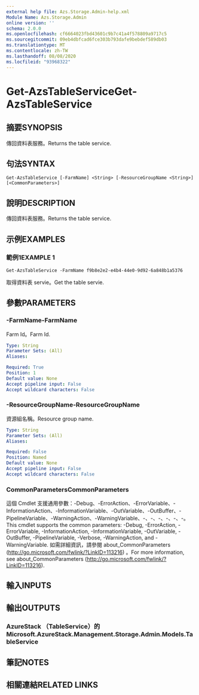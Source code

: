 ```yaml
---
external help file: Azs.Storage.Admin-help.xml
Module Name: Azs.Storage.Admin
online version: ''
schema: 2.0.0
ms.openlocfilehash: cf6664023fbd43601c9b7c41a4f578809a9717c5
ms.sourcegitcommit: 09eb4dbfcad6fce303b793dafe9bebdef589db03
ms.translationtype: MT
ms.contentlocale: zh-TW
ms.lasthandoff: 08/08/2020
ms.locfileid: "93968322"
---
```

# <span data-ttu-id="54de5-101">Get-AzsTableService</span><span class="sxs-lookup"><span data-stu-id="54de5-101">Get-AzsTableService</span></span>

## <span data-ttu-id="54de5-102">摘要</span><span class="sxs-lookup"><span data-stu-id="54de5-102">SYNOPSIS</span></span>
<span data-ttu-id="54de5-103">傳回資料表服務。</span><span class="sxs-lookup"><span data-stu-id="54de5-103">Returns the table service.</span></span>

## <span data-ttu-id="54de5-104">句法</span><span class="sxs-lookup"><span data-stu-id="54de5-104">SYNTAX</span></span>

```
Get-AzsTableService [-FarmName] <String> [-ResourceGroupName <String>] [<CommonParameters>]
```

## <span data-ttu-id="54de5-105">說明</span><span class="sxs-lookup"><span data-stu-id="54de5-105">DESCRIPTION</span></span>
<span data-ttu-id="54de5-106">傳回資料表服務。</span><span class="sxs-lookup"><span data-stu-id="54de5-106">Returns the table service.</span></span>

## <span data-ttu-id="54de5-107">示例</span><span class="sxs-lookup"><span data-stu-id="54de5-107">EXAMPLES</span></span>

### <span data-ttu-id="54de5-108">範例1</span><span class="sxs-lookup"><span data-stu-id="54de5-108">EXAMPLE 1</span></span>
```
Get-AzsTableService -FarmName f9b8e2e2-e4b4-44e0-9d92-6a848b1a5376
```

<span data-ttu-id="54de5-109">取得資料表 servie。</span><span class="sxs-lookup"><span data-stu-id="54de5-109">Get the table servie.</span></span>

## <span data-ttu-id="54de5-110">參數</span><span class="sxs-lookup"><span data-stu-id="54de5-110">PARAMETERS</span></span>

### <span data-ttu-id="54de5-111">-FarmName</span><span class="sxs-lookup"><span data-stu-id="54de5-111">-FarmName</span></span>
<span data-ttu-id="54de5-112">Farm Id。</span><span class="sxs-lookup"><span data-stu-id="54de5-112">Farm Id.</span></span>

```yaml
Type: String
Parameter Sets: (All)
Aliases:

Required: True
Position: 1
Default value: None
Accept pipeline input: False
Accept wildcard characters: False
```

### <span data-ttu-id="54de5-113">-ResourceGroupName</span><span class="sxs-lookup"><span data-stu-id="54de5-113">-ResourceGroupName</span></span>
<span data-ttu-id="54de5-114">資源組名稱。</span><span class="sxs-lookup"><span data-stu-id="54de5-114">Resource group name.</span></span>

```yaml
Type: String
Parameter Sets: (All)
Aliases:

Required: False
Position: Named
Default value: None
Accept pipeline input: False
Accept wildcard characters: False
```

### <span data-ttu-id="54de5-115">CommonParameters</span><span class="sxs-lookup"><span data-stu-id="54de5-115">CommonParameters</span></span>
<span data-ttu-id="54de5-116">這個 Cmdlet 支援通用參數：-Debug、-ErrorAction、-ErrorVariable、-InformationAction、-InformationVariable、-OutVariable、-OutBuffer、-PipelineVariable、-WarningAction、-WarningVariable、-、-、-、-、-、-。</span><span class="sxs-lookup"><span data-stu-id="54de5-116">This cmdlet supports the common parameters: -Debug, -ErrorAction, -ErrorVariable, -InformationAction, -InformationVariable, -OutVariable, -OutBuffer, -PipelineVariable, -Verbose, -WarningAction, and -WarningVariable.</span></span> <span data-ttu-id="54de5-117">如需詳細資訊，請參閱 about_CommonParameters (http://go.microsoft.com/fwlink/?LinkID=113216) 。</span><span class="sxs-lookup"><span data-stu-id="54de5-117">For more information, see about_CommonParameters (http://go.microsoft.com/fwlink/?LinkID=113216).</span></span>

## <span data-ttu-id="54de5-118">輸入</span><span class="sxs-lookup"><span data-stu-id="54de5-118">INPUTS</span></span>

## <span data-ttu-id="54de5-119">輸出</span><span class="sxs-lookup"><span data-stu-id="54de5-119">OUTPUTS</span></span>

### <span data-ttu-id="54de5-120">AzureStack （TableService）的</span><span class="sxs-lookup"><span data-stu-id="54de5-120">Microsoft.AzureStack.Management.Storage.Admin.Models.TableService</span></span>

## <span data-ttu-id="54de5-121">筆記</span><span class="sxs-lookup"><span data-stu-id="54de5-121">NOTES</span></span>

## <span data-ttu-id="54de5-122">相關連結</span><span class="sxs-lookup"><span data-stu-id="54de5-122">RELATED LINKS</span></span>
